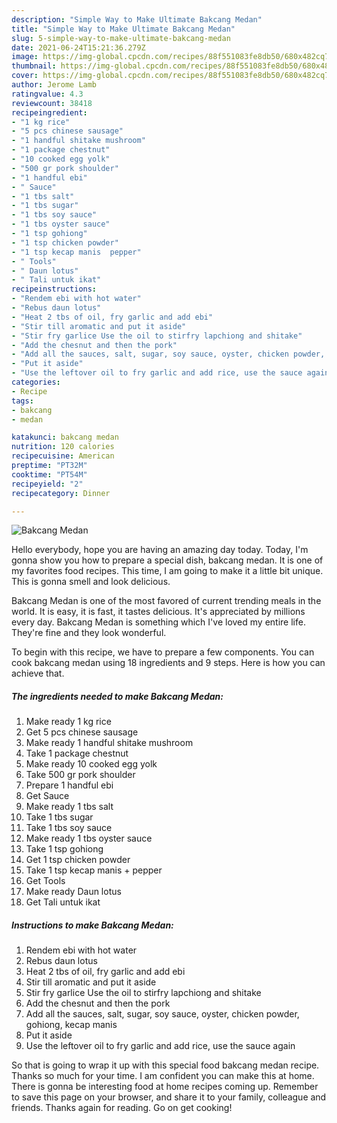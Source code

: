 ```yaml
---
description: "Simple Way to Make Ultimate Bakcang Medan"
title: "Simple Way to Make Ultimate Bakcang Medan"
slug: 5-simple-way-to-make-ultimate-bakcang-medan
date: 2021-06-24T15:21:36.279Z
image: https://img-global.cpcdn.com/recipes/88f551083fe8db50/680x482cq70/bakcang-medan-recipe-main-photo.jpg
thumbnail: https://img-global.cpcdn.com/recipes/88f551083fe8db50/680x482cq70/bakcang-medan-recipe-main-photo.jpg
cover: https://img-global.cpcdn.com/recipes/88f551083fe8db50/680x482cq70/bakcang-medan-recipe-main-photo.jpg
author: Jerome Lamb
ratingvalue: 4.3
reviewcount: 38418
recipeingredient:
- "1 kg rice"
- "5 pcs chinese sausage"
- "1 handful shitake mushroom"
- "1 package chestnut"
- "10 cooked egg yolk"
- "500 gr pork shoulder"
- "1 handful ebi"
- " Sauce"
- "1 tbs salt"
- "1 tbs sugar"
- "1 tbs soy sauce"
- "1 tbs oyster sauce"
- "1 tsp gohiong"
- "1 tsp chicken powder"
- "1 tsp kecap manis  pepper"
- " Tools"
- " Daun lotus"
- " Tali untuk ikat"
recipeinstructions:
- "Rendem ebi with hot water"
- "Rebus daun lotus"
- "Heat 2 tbs of oil, fry garlic and add ebi"
- "Stir till aromatic and put it aside"
- "Stir fry garlice Use the oil to stirfry lapchiong and shitake"
- "Add the chesnut and then the pork"
- "Add all the sauces, salt, sugar, soy sauce, oyster, chicken powder, gohiong, kecap manis"
- "Put it aside"
- "Use the leftover oil to fry garlic and add rice, use the sauce again"
categories:
- Recipe
tags:
- bakcang
- medan

katakunci: bakcang medan 
nutrition: 120 calories
recipecuisine: American
preptime: "PT32M"
cooktime: "PT54M"
recipeyield: "2"
recipecategory: Dinner

---
```



![Bakcang Medan](https://img-global.cpcdn.com/recipes/88f551083fe8db50/680x482cq70/bakcang-medan-recipe-main-photo.jpg)

Hello everybody, hope you are having an amazing day today. Today, I'm gonna show you how to prepare a special dish, bakcang medan. It is one of my favorites food recipes. This time, I am going to make it a little bit unique. This is gonna smell and look delicious.



Bakcang Medan is one of the most favored of current trending meals in the world. It is easy, it is fast, it tastes delicious. It's appreciated by millions every day. Bakcang Medan is something which I've loved my entire life. They're fine and they look wonderful.


To begin with this recipe, we have to prepare a few components. You can cook bakcang medan using 18 ingredients and 9 steps. Here is how you can achieve that.

<!--inarticleads1-->

##### The ingredients needed to make Bakcang Medan:

1. Make ready 1 kg rice
1. Get 5 pcs chinese sausage
1. Make ready 1 handful shitake mushroom
1. Take 1 package chestnut
1. Make ready 10 cooked egg yolk
1. Take 500 gr pork shoulder
1. Prepare 1 handful ebi
1. Get  Sauce
1. Make ready 1 tbs salt
1. Take 1 tbs sugar
1. Take 1 tbs soy sauce
1. Make ready 1 tbs oyster sauce
1. Take 1 tsp gohiong
1. Get 1 tsp chicken powder
1. Take 1 tsp kecap manis + pepper
1. Get  Tools
1. Make ready  Daun lotus
1. Get  Tali untuk ikat




<!--inarticleads2-->

##### Instructions to make Bakcang Medan:

1. Rendem ebi with hot water
1. Rebus daun lotus
1. Heat 2 tbs of oil, fry garlic and add ebi
1. Stir till aromatic and put it aside
1. Stir fry garlice Use the oil to stirfry lapchiong and shitake
1. Add the chesnut and then the pork
1. Add all the sauces, salt, sugar, soy sauce, oyster, chicken powder, gohiong, kecap manis
1. Put it aside
1. Use the leftover oil to fry garlic and add rice, use the sauce again




So that is going to wrap it up with this special food bakcang medan recipe. Thanks so much for your time. I am confident you can make this at home. There is gonna be interesting food at home recipes coming up. Remember to save this page on your browser, and share it to your family, colleague and friends. Thanks again for reading. Go on get cooking!

